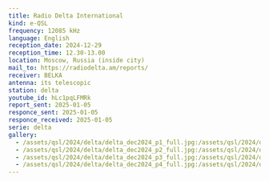 ```yaml
---
title: Radio Delta International
kind: e-QSL
frequency: 12085 kHz
language: English
reception_date: 2024-12-29
reception_time: 12.30-13.00
location: Moscow, Russia (inside city)
mail_to: https://radiodelta.am/reports/
receiver: BELKA
antenna: its telescopic
station: delta
youtube_id: hLc1pqLFMRk
report_sent: 2025-01-05
responce_sent: 2025-01-05
responce_received: 2025-01-05
serie: delta
gallery:
  - /assets/qsl/2024/delta/delta_dec2024_p1_full.jpg:/assets/qsl/2024/delta/delta_dec2024_p1_small.jpg
  - /assets/qsl/2024/delta/delta_dec2024_p2_full.jpg:/assets/qsl/2024/delta/delta_dec2024_p2_small.jpg
  - /assets/qsl/2024/delta/delta_dec2024_p3_full.jpg:/assets/qsl/2024/delta/delta_dec2024_p3_small.jpg
  - /assets/qsl/2024/delta/delta_dec2024_p4_full.jpg:/assets/qsl/2024/delta/delta_dec2024_p4_small.jpg
---
```

